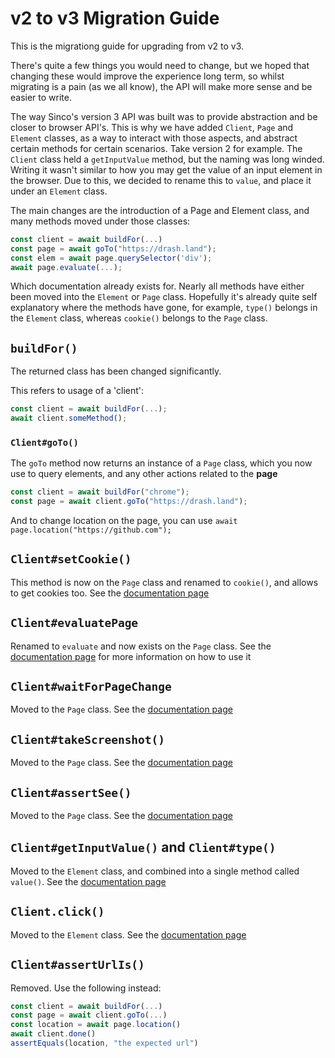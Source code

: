 # v2 to v3 Migration Guide

This is the migrationg guide for upgrading from v2 to v3.

There's quite a few things you would need to change, but we hoped that changing
these would improve the experience long term, so whilst migrating is a pain (as
we all know), the API will make more sense and be easier to write.

The way Sinco's version 3 API was built was to provide abstraction and be closer to
browser API's. This is why we have added `Client`, `Page` and `Element` classes,
as a way to interact with those aspects, and abstract certain methods for
certain scenarios. Take version 2 for example. The `Client` class held a
`getInputValue` method, but the naming was long winded. Writing it wasn't similar
to how you may get the value of an input element in the browser. Due to this, we
decided to rename this to `value`, and place it under an `Element` class.

The main changes are the introduction of a Page and Element class, and many methods moved under those classes:

```ts
const client = await buildFor(...)
const page = await goTo("https://drash.land");
const elem = await page.querySelector('div');
await page.evaluate(...);
```

Which documentation already exists for. Nearly all methods have either been
moved into the `Element` or `Page` class. Hopefully it's already quite self
explanatory where the methods have gone, for example, `type()` belongs in the
`Element` class, whereas `cookie()` belongs to the `Page` class.

## `buildFor()`

The returned class has been changed significantly.

This refers to usage of a 'client':

```ts
const client = await buildFor(...);
await client.someMethod();
```

### `Client#goTo()`

The `goTo` method now returns an instance of a `Page` class, which you now use
to query elements, and any other actions related to the **page**

```ts
const client = await buildFor("chrome");
const page = await client.goTo("https://drash.land");
```

And to change location on the page, you can use
`await page.location("https://github.com");`

## `Client#setCookie()`

This method is now on the `Page` class and renamed to `cookie()`, and allows to
get cookies too. See the
[documentation page](/sinco/v3.x/tutorials/page/cookies)

## `Client#evaluatePage`

Renamed to `evaluate` and now exists on the `Page` class. See the
[documentation page](/sinco/v3.x/tutorials/page/evaluate) for more information
on how to use it

## `Client#waitForPageChange`

Moved to the `Page` class. See the
[documentation page](/sinco/v3.x/tutorials/page/waiting)

## `Client#takeScreenshot()`

Moved to the `Page` class. See the
[documentation page](/sinco/v3.x/tutorials/page/take-screenshots)

## `Client#assertSee()`

Moved to the `Page` class. See the
[documentation page](/sinco/v3.x/tutorials/page/custom-assertions)

## `Client#getInputValue()` and `Client#type()`

Moved to the `Element` class, and combined into a single method called
`value()`. See the
[documentation page](/sinco/v3.x/tutorials/element/get-and-set-input-value)

## `Client.click()`

Moved to the `Element` class. See the
[documentation page](/sinco/v3.x/tutorials/element/clicking)

## `Client#assertUrlIs()`

Removed. Use the following instead:

```ts
const client = await buildFor(...)
const page = await client.goTo(...)
const location = await page.location()
await client.done()
assertEquals(location, "the expected url")
```
